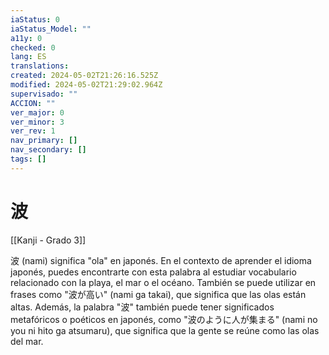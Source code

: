 ```yaml
---
iaStatus: 0
iaStatus_Model: ""
a11y: 0
checked: 0
lang: ES
translations: 
created: 2024-05-02T21:26:16.525Z
modified: 2024-05-02T21:29:02.964Z
supervisado: ""
ACCION: ""
ver_major: 0
ver_minor: 3
ver_rev: 1
nav_primary: []
nav_secondary: []
tags: []
---
```

# 波

[[Kanji - Grado 3]]

波 (nami) significa "ola" en japonés. En el contexto de aprender el idioma japonés, puedes encontrarte con esta palabra al estudiar vocabulario relacionado con la playa, el mar o el océano. También se puede utilizar en frases como "波が高い" (nami ga takai), que significa que las olas están altas. Además, la palabra "波" también puede tener significados metafóricos o poéticos en japonés, como "波のように人が集まる" (nami no you ni hito ga atsumaru), que significa que la gente se reúne como las olas del mar.
